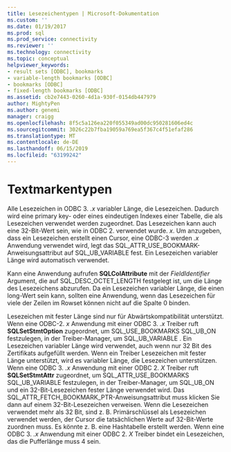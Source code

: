 ```yaml
---
title: Lesezeichentypen | Microsoft-Dokumentation
ms.custom: ''
ms.date: 01/19/2017
ms.prod: sql
ms.prod_service: connectivity
ms.reviewer: ''
ms.technology: connectivity
ms.topic: conceptual
helpviewer_keywords:
- result sets [ODBC], bookmarks
- variable-length bookmarks [ODBC]
- bookmarks [ODBC]
- fixed-length bookmarks [ODBC]
ms.assetid: cb2e7443-0260-4d1a-930f-0154db447979
author: MightyPen
ms.author: genemi
manager: craigg
ms.openlocfilehash: 8f5c5a126ea220f055349ad00dc950281606ed4c
ms.sourcegitcommit: 3026c22b7fba19059a769ea5f367c4f51efaf286
ms.translationtype: MT
ms.contentlocale: de-DE
ms.lasthandoff: 06/15/2019
ms.locfileid: "63199242"
---
```

# <a name="bookmark-types"></a>Textmarkentypen
Alle Lesezeichen in ODBC 3. *.x* variabler Länge, die Lesezeichen. Dadurch wird eine primary key- oder eines eindeutigen Indexes einer Tabelle, die als Lesezeichen verwendet werden zugeordnet. Das Lesezeichen kann auch eine 32-Bit-Wert sein, wie in ODBC 2. verwendet wurde. *x*. Um anzugeben, dass ein Lesezeichen erstellt einen Cursor, eine ODBC-3 werden *.x* Anwendung verwendet wird, legt das SQL_ATTR_USE_BOOKMARK-Anweisungsattribut auf SQL_UB_VARIABLE fest. Ein Lesezeichen variabler Länge wird automatisch verwendet.  
  
 Kann eine Anwendung aufrufen **SQLColAttribute** mit der *FieldIdentifier* Argument, die auf SQL_DESC_OCTET_LENGTH festgelegt ist, um die Länge des Lesezeichens abzurufen. Da ein Lesezeichen variabler Länge, die einen long-Wert sein kann, sollten eine Anwendung, wenn das Lesezeichen für viele der Zeilen im Rowset können nicht auf die Spalte 0 binden.  
  
 Lesezeichen mit fester Länge sind nur für Abwärtskompatibilität unterstützt. Wenn eine ODBC-2. *x* Anwendung mit einer ODBC 3. *.x* Treiber ruft **SQLSetStmtOption** zugeordnet, um SQL_USE_BOOKMARKS SQL_UB_ON festzulegen, in der Treiber-Manager, um SQL_UB_VARIABLE . Ein Lesezeichen variabler Länge wird verwendet, auch wenn nur 32 Bit des Zertifikats aufgefüllt werden. Wenn ein Treiber Lesezeichen mit fester Länge unterstützt, wird es variabler Länge, die Lesezeichen unterstützen. Wenn eine ODBC 3. *.x* Anwendung mit einer ODBC 2. *X* Treiber ruft **SQLSetStmtAttr** zugeordnet, um SQL_ATTR_USE_BOOKMARKS SQL_UB_VARIABLE festzulegen, in der Treiber-Manager, um SQL_UB_ON und ein 32-Bit-Lesezeichen fester Länge verwendet wird. Das SQL_ATTR_FETCH_BOOKMARK_PTR-Anweisungsattribut muss klicken Sie dann auf einem 32-Bit-Lesezeichen verweisen. Wenn die Lesezeichen verwendet mehr als 32 Bit, sind z. B. Primärschlüssel als Lesezeichen verwendet werden, der Cursor die tatsächlichen Werte auf 32-Bit-Werte zuordnen muss. Es könnte z. B. eine Hashtabelle erstellt werden. Wenn eine ODBC 3. *.x* Anwendung mit einer ODBC 2. *X* Treiber bindet ein Lesezeichen, das die Pufferlänge muss 4 sein.
